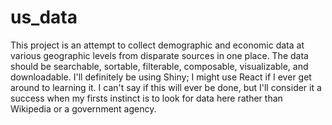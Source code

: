 # us_data

This project is an attempt to collect demographic and economic data at various geographic levels from disparate sources in one place. The data should be searchable, sortable, filterable, composable, visualizable, and downloadable. I'll definitely be using Shiny; I might use React if I ever get around to learning it. I can't say if this will ever be done, but I'll consider it a success when my firsts instinct is to look for data here rather than Wikipedia or a government agency.
